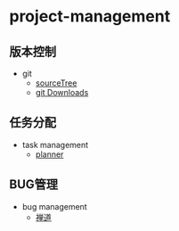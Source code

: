 # project-management

## 版本控制
- git
  * [sourceTree](https://www.sourcetreeapp.com/)
  * [git Downloads](https://git-scm.com/)


## 任务分配
- task management
  * [planner](https://wiki.gnome.org/Apps/Planner/Downloads)





## BUG管理
- bug management
  * [禅道](http://www.zentao.net/download.html)
